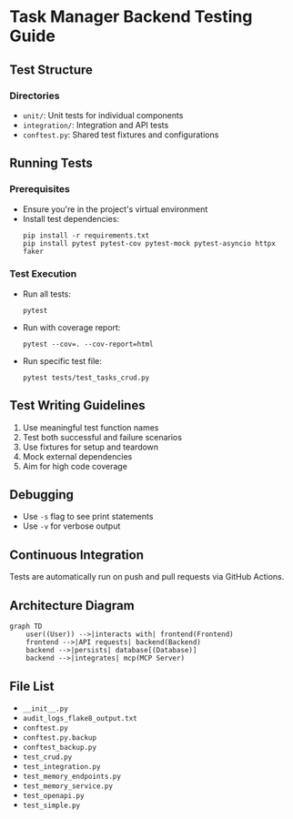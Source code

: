 # Task Manager Backend Testing Guide

## Test Structure

### Directories
- `unit/`: Unit tests for individual components
- `integration/`: Integration and API tests
- `conftest.py`: Shared test fixtures and configurations

## Running Tests

### Prerequisites
- Ensure you're in the project's virtual environment
- Install test dependencies:
  ```
  pip install -r requirements.txt
  pip install pytest pytest-cov pytest-mock pytest-asyncio httpx faker
  ```

### Test Execution
- Run all tests:
  ```
  pytest
  ```
- Run with coverage report:
  ```
  pytest --cov=. --cov-report=html
  ```
- Run specific test file:
  ```
  pytest tests/test_tasks_crud.py
  ```

## Test Writing Guidelines
1. Use meaningful test function names
2. Test both successful and failure scenarios
3. Use fixtures for setup and teardown
4. Mock external dependencies
5. Aim for high code coverage

## Debugging
- Use `-s` flag to see print statements
- Use `-v` for verbose output

## Continuous Integration
Tests are automatically run on push and pull requests via GitHub Actions.

## Architecture Diagram
```mermaid
graph TD
    user((User)) -->|interacts with| frontend(Frontend)
    frontend -->|API requests| backend(Backend)
    backend -->|persists| database[(Database)]
    backend -->|integrates| mcp(MCP Server)
```

<!-- File List Start -->
## File List

- `__init__.py`
- `audit_logs_flake8_output.txt`
- `conftest.py`
- `conftest.py.backup`
- `conftest_backup.py`
- `test_crud.py`
- `test_integration.py`
- `test_memory_endpoints.py`
- `test_memory_service.py`
- `test_openapi.py`
- `test_simple.py`

<!-- File List End -->

